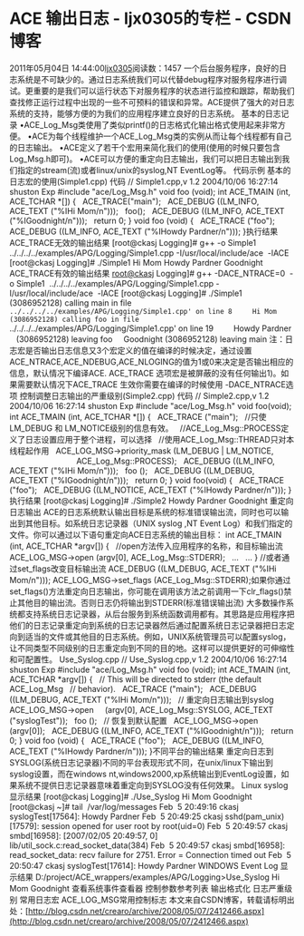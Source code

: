 # ACE 输出日志 - ljx0305的专栏 - CSDN博客
2011年05月04日 14:44:00[ljx0305](https://me.csdn.net/ljx0305)阅读数：1457
一个后台服务程序，良好的日志系统是不可缺少的。通过日志系统我们可以代替debug程序对服务程序进行调试。更重要的是我们可以运行状态下对服务程序的状态进行监控和跟踪，帮助我们查找修正运行过程中出现的一些不可预料的错误和异常。ACE提供了强大的对日志系统的支持，能够方便的为我们的应用程序建立良好的日志系统。 
基本的日志记录
•ACE_Log_Msg类使用了类似printf()的日志格式化输出格式使用起来非常方便。
•ACE为每个线程维护一个ACE_Log_Msg类的实例从而让每个线程都有自己的日志输出。
•ACE定义了若干个宏用来简化我们的使用(使用的时候只要包含Log_Msg.h即可)。
•ACE可以方便的重定向日志输出，我们可以把日志输出到我们指定的stream(流)或者linux/unix的syslog,NT EventLog等。
代码示例
基本的日志宏的使用(Simple1.cpp)
代码
// Simple1.cpp,v 1.2 2004/10/06 16:27:14 shuston Exp
#include "ace/Log_Msg.h"
void foo (void);
int ACE_TMAIN (int, ACE_TCHAR *[])
{
  ACE_TRACE("main");
  ACE_DEBUG ((LM_INFO, ACE_TEXT ("%IHi Mom/n")));
  foo();
  ACE_DEBUG ((LM_INFO, ACE_TEXT ("%IGoodnight/n")));
  return 0;
}
void foo (void)
{
  ACE_TRACE ("foo");
  ACE_DEBUG ((LM_INFO, ACE_TEXT ("%IHowdy Pardner/n")));
}执行结果
ACE_TRACE无效的输出结果 
[root@ckasj Logging]# g++ -o Simple1 ../../../../examples/APG/Logging/Simple1.cpp -I/usr/local/include/ace  -lACE 
[root@ckasj Logging]# ./Simple1
Hi Mom
Howdy Pardner
Goodnight
ACE_TRACE有效的输出结果 
[root@ckasj](mailto:root@ckasj) Logging]# g++ -DACE_NTRACE=0  -o Simple1  ../../../../examples/APG/Logging/Simple1.cpp -I/usr/local/include/ace  -lACE 
[root@ckasj Logging]# ./Simple1
(3086952128) calling main in file `../../../../examples/APG/Logging/Simple1.cpp' on line 8
    Hi Mom
   (3086952128) calling foo in file `../../../../examples/APG/Logging/Simple1.cpp' on line 19
        Howdy Pardner
   (3086952128) leaving foo
    Goodnight
(3086952128) leaving main
注：日志宏是否输出日志信息又3个宏定义的值在编译的时候决定，通过设置ACE_NTRACE,ACE_NDEBUG,ACE_NLOGING的值为1或0来决定是否输出相应的信息，默认情况下编译ACE. ACE_TRACE 选项宏是被屏蔽的没有任何输出1)。如果需要默认情况下ACE_TRACE 生效你需要在编译的时候使用 -DACE_NTRACE选项 
控制调整日志输出的严重级别(Simple2.cpp)
代码 
// Simple2.cpp,v 1.2 2004/10/06 16:27:14 shuston Exp
#include "ace/Log_Msg.h"
void foo(void);
int ACE_TMAIN (int, ACE_TCHAR *[])
{
  ACE_TRACE ("main");
  //只使LM_DEBUG 和 LM_NOTICE级别的信息有效。
  //ACE_Log_Msg::PROCESS定义了日志设置应用于整个进程，可以选择
  //使用ACE_Log_Msg::THREAD只对本线程起作用
  ACE_LOG_MSG->priority_mask (LM_DEBUG | LM_NOTICE,
                              ACE_Log_Msg::PROCESS);
  ACE_DEBUG ((LM_INFO, ACE_TEXT ("%IHi Mom/n")));
  foo ();
  ACE_DEBUG ((LM_DEBUG, ACE_TEXT ("%IGoodnight/n")));
  return 0;
}
void foo(void)
{
  ACE_TRACE ("foo");
  ACE_DEBUG ((LM_NOTICE, ACE_TEXT ("%IHowdy Pardner/n")));
}执行结果 
[root@ckasj Logging]# ./Simple2
Howdy Pardner
Goodnight
重定向日志输出
ACE的日志系统默认输出目标是系统的标准错误输出流，同时也可以输出到其他目标。如系统日志记录器（UNIX syslog ,NT Event Log）和我们指定的文件。你可以通过以下语句重定向ACE日志系统的输出目标： 
int ACE_TMAIN (int, ACE_TCHAR *argv[])
{
  //open方法传入应用程序的名称，和目标输出流
  ACE_LOG_MSG->open (argv[0], ACE_Log_Msg::STDERR);
  ...
  ...
}
//或者通过set_flags改变目标输出流
ACE_DEBUG ((LM_DEBUG, ACE_TEXT ("%IHi Mom/n")));
ACE_LOG_MSG->set_flags (ACE_Log_Msg::STDERR);如果你通过set_flags()方法重定向日志输出，你可能在调用该方法之前调用一下clr_flags()禁止其他目的输出流。否则日志仍将输出到STDERR(标准错误输出流) 
大多数操作系统都支持系统日志记录器，从后台服务到系统函数调用都有。其思路是应用程序把他们的日志记录重定向到系统的日志记录器然后通过配置系统日志记录器把日志定向到适当的文件或其他目的日志系统。例如，UNIX系统管理员可以配置syslog，让不同类型不同级别的日志重定向到不同的目的地。这样可以提供更好的可伸缩性和可配置性。 
Use_Syslog.cpp
// Use_Syslog.cpp,v 1.2 2004/10/06 16:27:14 shuston Exp
#include "ace/Log_Msg.h"
void foo (void);
int ACE_TMAIN (int, ACE_TCHAR *argv[])
{
  // This will be directed to stderr (the default ACE_Log_Msg
  // behavior).
  ACE_TRACE ("main");
  ACE_DEBUG ((LM_DEBUG, ACE_TEXT ("%IHi Mom/n")));
  // 重定向日志输出到syslog
  ACE_LOG_MSG->open
    (argv[0], ACE_Log_Msg::SYSLOG, ACE_TEXT ("syslogTest"));
  foo ();
  // 恢复到默认配置
  ACE_LOG_MSG->open (argv[0]);
  ACE_DEBUG ((LM_INFO, ACE_TEXT ("%IGoodnight/n")));
  return 0;
}
void foo (void)
{
  ACE_TRACE ("foo");
  ACE_DEBUG ((LM_INFO, ACE_TEXT ("%IHowdy Pardner/n")));
}不同平台的输出结果
重定向日志到SYSLOG(系统日志记录器)不同的平台表现形式不同，在unix/linux下输出到syslog设置，而在windows nt,windows2000,xp系统输出到EventLog设置，如果系统不提供日志记录器意味着重定向到SYSLOG没有任何效果。 
Linux syslog 显示结果
[root@ckasj Logging]# ./Use_Syslog 
Hi Mom
Goodnight
[root@ckasj ~]# tail  /var/log/messages
Feb  5 20:49:16 ckasj syslogTest[17564]: Howdy Pardner
Feb  5 20:49:25 ckasj sshd(pam_unix)[17579]: session opened for user root by root(uid=0)
Feb  5 20:49:57 ckasj smbd[16958]: [2007/02/05 20:49:57, 0] lib/util_sock.c:read_socket_data(384) 
Feb  5 20:49:57 ckasj smbd[16958]:   read_socket_data: recv failure for 2751. Error = Connection timed out 
Feb  5 20:50:47 ckasj syslogTest[17614]: Howdy Pardner
WINDOWS Event Log 显示结果
D:/project/ACE_wrappers/examples/APG/Logging>Use_Syslog
Hi Mom
Goodnight
查看系统事件查看器 
控制参数参考列表
输出格式化
日志严重级别
常用日志宏
ACE_LOG_MSG常用控制标志
本文来自CSDN博客，转载请标明出处：[http://blog.csdn.net/crearo/archive/2008/05/07/2412466.aspx](http://blog.csdn.net/crearo/archive/2008/05/07/2412466.aspx)
